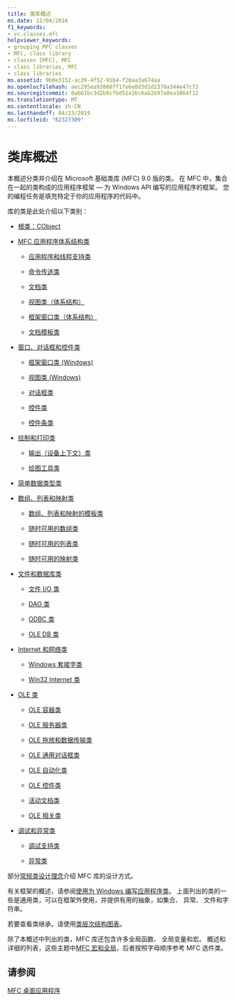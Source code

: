 ```yaml
---
title: 类库概述
ms.date: 11/04/2016
f1_keywords:
- vc.classes.mfc
helpviewer_keywords:
- grouping MFC classes
- MFC, class library
- classes [MFC], MFC
- class libraries, MFC
- class libraries
ms.assetid: 9b0e3152-ac39-4f52-91b4-f20aa3a674aa
ms.openlocfilehash: aec295ea93868ff1fe6e0d3d1d2370a344e47c73
ms.sourcegitcommit: 0ab61bc3d2b6cfbd52a16c6ab2b97a8ea1864f12
ms.translationtype: MT
ms.contentlocale: zh-CN
ms.lasthandoff: 04/23/2019
ms.locfileid: "62327309"
---
```

# <a name="class-library-overview"></a>类库概述

本概述分类并介绍在 Microsoft 基础类库 (MFC) 9.0 版的类。 在 MFC 中，集合在一起的类构成的应用程序框架 — 为 Windows API 编写的应用程序的框架。 您的编程任务是填充特定于你的应用程序的代码中。

库的类是此处介绍以下类别：

- [根类：CObject](../mfc/root-class-cobject.md)

- [MFC 应用程序体系结构类](../mfc/mfc-application-architecture-classes.md)

   - [应用程序和线程支持类](../mfc/application-and-thread-support-classes.md)

   - [命令传送类](../mfc/command-routing-classes.md)

   - [文档类](../mfc/document-classes.md)

   - [视图类（体系结构）](../mfc/view-classes-architecture.md)

   - [框架窗口类（体系结构）](../mfc/frame-window-classes-architecture.md)

   - [文档模板类](../mfc/document-template-classes.md)

- [窗口、对话框和控件类](../mfc/window-dialog-and-control-classes.md)

   - [框架窗口类 (Windows)](../mfc/frame-window-classes-windows.md)

   - [视图类 (Windows)](../mfc/view-classes-windows.md)

   - [对话框类](../mfc/dialog-box-classes.md)

   - [控件类](../mfc/control-classes.md)

   - [控件条类](../mfc/control-bar-classes.md)

- [绘制和打印类](../mfc/drawing-and-printing-classes.md)

   - [输出（设备上下文）类](../mfc/output-device-context-classes.md)

   - [绘图工具类](../mfc/drawing-tool-classes.md)

- [简单数据类型类](../mfc/simple-data-type-classes.md)

- [数组、列表和映射类](../mfc/array-list-and-map-classes.md)

   - [数组、列表和映射的模板类](../mfc/template-classes-for-arrays-lists-and-maps.md)

   - [随时可用的数组类](../mfc/ready-to-use-array-classes.md)

   - [随时可用的列表类](../mfc/ready-to-use-list-classes.md)

   - [随时可用的映射类](../mfc/ready-to-use-map-classes.md)

- [文件和数据库类](../mfc/file-and-database-classes.md)

   - [文件 I/O 类](../mfc/file-i-o-classes.md)

   - [DAO 类](../mfc/dao-classes.md)

   - [ODBC 类](../mfc/odbc-classes.md)

   - [OLE DB 类](../mfc/ole-db-classes.md)

- [Internet 和网络类](../mfc/internet-and-networking-classes.md)

   - [Windows 套接字类](../mfc/windows-sockets-classes.md)

   - [Win32 Internet 类](../mfc/win32-internet-classes.md)

- [OLE 类](../mfc/ole-classes.md)

   - [OLE 容器类](../mfc/ole-container-classes.md)

   - [OLE 服务器类](../mfc/ole-server-classes.md)

   - [OLE 拖放和数据传输类](../mfc/ole-drag-and-drop-and-data-transfer-classes.md)

   - [OLE 通用对话框类](../mfc/ole-common-dialog-classes.md)

   - [OLE 自动化类](../mfc/ole-automation-classes.md)

   - [OLE 控件类](../mfc/ole-control-classes.md)

   - [活动文档类](../mfc/active-document-classes.md)

   - [OLE 相关类](../mfc/ole-related-classes.md)

- [调试和异常类](../mfc/debugging-and-exception-classes.md)

   - [调试支持类](../mfc/debugging-support-classes.md)

   - [异常类](../mfc/exception-classes.md)

部分[常规类设计理念](../mfc/general-class-design-philosophy.md)介绍 MFC 库的设计方式。

有关框架的概述，请参阅[使用为 Windows 编写应用程序类](../mfc/using-the-classes-to-write-applications-for-windows.md)。 上面列出的类的一些是通用类，可以在框架外使用，并提供有用的抽象，如集合、 异常、 文件和字符串。

若要查看类继承，请使用[类层次结构图表](../mfc/hierarchy-chart.md)。

除了本概述中列出的类，MFC 库还包含许多全局函数、 全局变量和宏。 概述和详细的列表，这些主题中[MFC 宏和全局](../mfc/reference/mfc-macros-and-globals.md)，后者按照字母顺序参考 MFC 选件类。

## <a name="see-also"></a>请参阅

[MFC 桌面应用程序](../mfc/mfc-desktop-applications.md)
